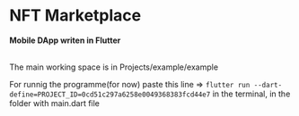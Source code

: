 <h1>NFT Marketplace</h1>

<b>Mobile DApp writen in Flutter</b>

<p> <br>
The main working space is in Projects/example/example

For runnig the programme(for now) paste this line => `flutter run --dart-define=PROJECT_ID=0cd51c297a6258e0049368383fcd44e7`
in the terminal,
in the folder with main.dart file </p>
